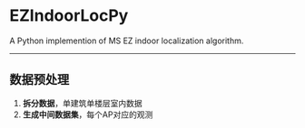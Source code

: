 # EZIndoorLocPy

A Python implemention of MS EZ indoor localization algorithm.

___

## 数据预处理

1. **拆分数据**，单建筑单楼层室内数据
2. **生成中间数据集**，每个AP对应的观测
